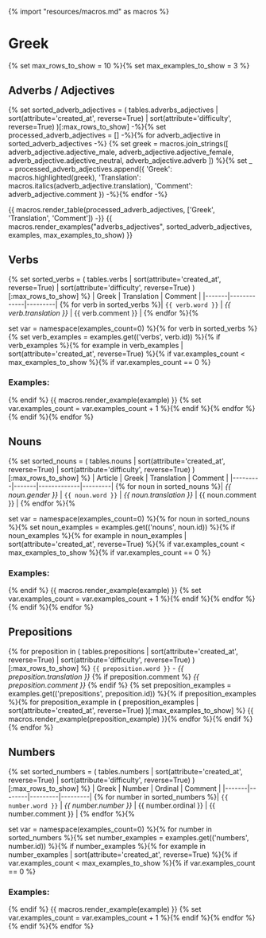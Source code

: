 {% import "resources/macros.md" as macros %}
# Greek
{% 
set max_rows_to_show = 10 %}{% 
set max_examples_to_show = 3 
%}

## Adverbs / Adjectives
{% set sorted_adverb_adjectives = (
    tables.adverbs_adjectives
    | sort(attribute='created_at', reverse=True)
    | sort(attribute='difficulty', reverse=True)
)[:max_rows_to_show] -%}{% 
set processed_adverb_adjectives = [] -%}{% 
for adverb_adjective in sorted_adverb_adjectives -%}
    {% set greek = macros.join_strings([
    adverb_adjective.adjective_male,
    adverb_adjective.adjective_female,
    adverb_adjective.adjective_neutral,
    adverb_adjective.adverb
]) %}{% 
    set _ = processed_adverb_adjectives.append({
        'Greek': macros.highlighted(greek),
        'Translation': macros.italics(adverb_adjective.translation),
        'Comment': adverb_adjective.comment
    }) -%}{% 
endfor -%}

{{ macros.render_table(processed_adverb_adjectives, ['Greek', 'Translation', 'Comment']) -}}
{{ macros.render_examples("adverbs_adjectives", sorted_adverb_adjectives, examples, max_examples_to_show) }}


## Verbs
{% set sorted_verbs = (
    tables.verbs
    | sort(attribute='created_at', reverse=True)
    | sort(attribute='difficulty', reverse=True)
    )[:max_rows_to_show] 
%}
| Greek | Translation | Comment |
|-------|-------------|---------|
{% for verb in sorted_verbs %}| `{{ verb.word }}` | *{{ verb.translation }}* | {{ verb.comment }} |
{% endfor %}{%

set var = namespace(examples_count=0) 
%}{% 
for verb in sorted_verbs %}{% 
    set verb_examples = examples.get(('verbs', verb.id)) %}{% 
    if verb_examples %}{% 
        for example in verb_examples | sort(attribute='created_at', reverse=True) %}{% 
            if var.examples_count < max_examples_to_show %}{% 
                if var.examples_count == 0 %}
### Examples:
{%              endif %}
{{ macros.render_example(example) }}
{%              set var.examples_count = var.examples_count + 1 %}{% 
            endif %}{% 
        endfor %}{% 
    endif %}{% 
endfor %}


## Nouns
{% set sorted_nouns = (
    tables.nouns
    | sort(attribute='created_at', reverse=True)
    | sort(attribute='difficulty', reverse=True)
    )[:max_rows_to_show] 
%}
| Article | Greek | Translation | Comment |
|---------|-------|-------------|---------|
{% for noun in sorted_nouns %}| *{{ noun.gender }}* | `{{ noun.word }}` | *{{ noun.translation }}* | {{ noun.comment }} |
{% endfor %}{%

set var = namespace(examples_count=0) 
%}{% 
for noun in sorted_nouns %}{% 
    set noun_examples = examples.get(('nouns', noun.id)) %}{% 
    if noun_examples %}{% 
        for example in noun_examples | sort(attribute='created_at', reverse=True) %}{% 
            if var.examples_count < max_examples_to_show %}{% 
                if var.examples_count == 0 %}
### Examples:
{%              endif %}
{{ macros.render_example(example) }}
{%              set var.examples_count = var.examples_count + 1 %}{% 
            endif %}{% 
        endfor %}{% 
    endif %}{% 
endfor %}

## Prepositions

{% for preposition in (
    tables.prepositions
    | sort(attribute='created_at', reverse=True)
    | sort(attribute='difficulty', reverse=True)
    )[:max_rows_to_show] %}
`{{ preposition.word }}` - *{{ preposition.translation }}*
{% 
    if preposition.comment %}
*{{ preposition.comment }}*
{%  endif %}
{% set preposition_examples = examples.get(('prepositions', preposition.id)) %}{% 
    if preposition_examples %}{% 
        for preposition_example in (
            preposition_examples
            | sort(attribute='created_at', reverse=True)
        )[:max_examples_to_show] %}
{{          macros.render_example(preposition_example) }}{% 
        endfor %}{% 
    endif %}
{% endfor %}

## Numbers
{% set sorted_numbers = (
    tables.numbers
    | sort(attribute='created_at', reverse=True)
    | sort(attribute='difficulty', reverse=True)
    )[:max_rows_to_show] 
%}
| Greek | Number | Ordinal | Comment |
|-------|--------|---------|---------|
{% for number in sorted_numbers %}| `{{ number.word }}` | *{{ number.number }}* | {{ number.ordinal }} | {{ number.comment }} |
{% endfor %}{%

set var = namespace(examples_count=0) 
%}{% 
for number in sorted_numbers %}{% 
    set number_examples = examples.get(('numbers', number.id)) %}{% 
    if number_examples %}{% 
        for example in number_examples | sort(attribute='created_at', reverse=True) %}{% 
            if var.examples_count < max_examples_to_show %}{% 
                if var.examples_count == 0 %}
### Examples:
{%              endif %}
{{ macros.render_example(example) }}
{%              set var.examples_count = var.examples_count + 1 %}{% 
            endif %}{% 
        endfor %}{% 
    endif %}{% 
endfor %}

